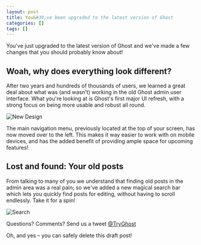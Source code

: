 ```yaml
---
layout: post
title: You&#39;ve been upgraded to the latest version of Ghost
categories: []
tags: []
---
```

You&#39;ve just upgraded to the latest version of Ghost and we&#39;ve made a few changes that you should probably know about!

## Woah, why does everything look different?

After two years and hundreds of thousands of users, we learned a great deal about what was (and wasn&#39;t) working in the old Ghost admin user interface. What you&#39;re looking at is Ghost&#39;s first major UI refresh, with a strong focus on being more usable and robust all round.

![New Design](https://ghost.org/images/zelda.png)

The main navigation menu, previously located at the top of your screen, has now moved over to the left. This makes it way easier to work with on mobile devices, and has the added benefit of providing ample space for upcoming features!

## Lost and found: Your old posts

From talking to many of you we understand that finding old posts in the admin area was a real pain; so we&#39;ve added a new magical search bar which lets you quickly find posts for editing, without having to scroll endlessly. Take it for a spin!

![Search](https://ghost.org/images/search.gif)

Questions? Comments? Send us a tweet [@TryGhost](https://twitter.com/tryghost)

Oh, and yes – you can safely delete this draft post!